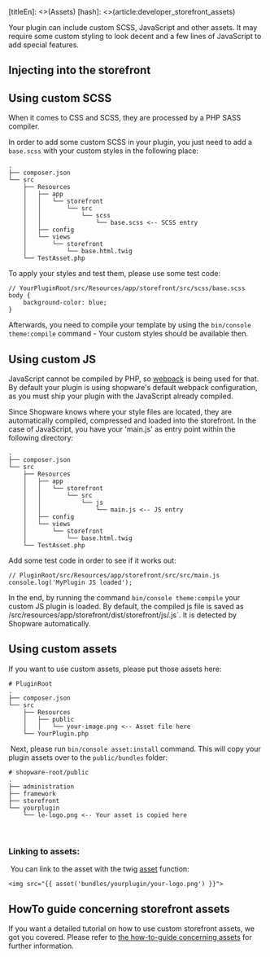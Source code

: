 [titleEn]: <>(Assets)
[hash]: <>(article:developer_storefront_assets)

Your plugin can include custom SCSS, JavaScript and other assets. It may require some custom styling 
to look decent and a few lines of JavaScript to add special features.

## Injecting into the storefront


## Using custom SCSS
When it comes to CSS and SCSS, they are processed by a PHP SASS compiler.

In order to add some custom SCSS in your plugin, you just need to add a `base.scss` with your custom styles in the
following place:
```
.
├── composer.json
└── src
    ├── Resources
    │   ├── app
    │   │   └── storefront
    │   │       └── src
    │   │           └── scss
    │   │               └── base.scss <-- SCSS entry
    │   ├── config
    │   └── views
    │       └── storefront
    │           └── base.html.twig
    └── TestAsset.php
```

To apply your styles and test them, please use some test code:
```
// YourPluginRoot/src/Resources/app/storefront/src/scss/base.scss
body {
    background-color: blue;
}
```
Afterwards, you need to compile your template by using the `bin/console theme:compile` command - Your custom styles 
should be available then.

## Using custom JS

JavaScript cannot be compiled by PHP, so [webpack](https://webpack.js.org/) is being used for that.
By default your plugin is using shopware's default webpack configuration, as you must ship your plugin 
with the JavaScript already compiled. 

Since Shopware knows where your style files are located, they are automatically compiled, compressed 
and loaded into the storefront. In the case of JavaScript, 
you have your 'main.js' as entry point within the following directory:
```
.
├── composer.json
└── src
    ├── Resources
    │   ├── app
    │   │   └── storefront
    │   │       └── src
    │   │           └── js
    │   │               └── main.js <-- JS entry
    │   ├── config
    │   └── views
    │       └── storefront
    │           └── base.html.twig
    └── TestAsset.php
```

Add some test code in order to see if it works out:
```
// PluginRoot/src/Resources/app/storefront/src/src/main.js
console.log('MyPlugin JS loaded');
```

In the end, by running the command `bin/console theme:compile` your custom JS plugin is loaded. 
By default, the compiled js file is saved as 
<plugin root>/src/resources/app/storefront/dist/storefront/js/<plugin-name>.js`.
It is detected by Shopware automatically.

## Using custom assets

If you want to use custom assets, please put those assets here:
​
```
# PluginRoot
.
├── composer.json
└── src
    ├── Resources
    │   ├── public
    │   │   └── your-image.png <-- Asset file here
    └── YourPlugin.php
```
​
Next, please run `bin/console asset:install` command. This will copy your plugin assets over to the 
`public/bundles` folder:
​
```
# shopware-root/public
.
├── administration
├── framework
├── storefront
└── yourplugin
    └── le-logo.png <-- Your asset is copied here
```
​
### Linking to assets:
​
You can link to the asset with the twig 
[asset](https://symfony.com/doc/current/templates.html#linking-to-css-javascript-and-image-assets) function:
​
```
<img src="{{ asset('bundles/yourplugin/your-logo.png') }}">
```

## HowTo guide concerning storefront assets

If you want a detailed tutorial on how to use custom storefront assets, we got you covered. Please refer to 
[the how-to-guide concerning assets](./../../50-how-to/330-storefront-assets.md) for further information. 

